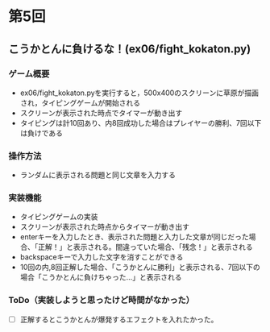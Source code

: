 # 第5回
## こうかとんに負けるな！(ex06/fight_kokaton.py)
### ゲーム概要
- ex06/fight_kokaton.pyを実行すると，500x400のスクリーンに草原が描画され，タイピングゲームが開始される
- スクリーンが表示された時点でタイマーが動き出す
- タイピングは計10回あり、内8回成功した場合はプレイヤーの勝利、7回以下は負けである
### 操作方法
- ランダムに表示される問題と同じ文章を入力する
### 実装機能
- タイピングゲームの実装
- スクリーンが表示された時点からタイマーが動き出す
- enterキーを入力したとき、表示された問題と入力した文章が同じだった場合、「正解！」と表示される。間違っていた場合、「残念！」と表示される
- backspaceキーで入力した文字を消すことができる
- 10回の内,8回正解した場合、「こうかとんに勝利」と表示される、7回以下の場合「こうかとんに負けちゃった…」と表示される
### ToDo（実装しようと思ったけど時間がなかった）
- [ ] 正解するとこうかとんが爆発するエフェクトを入れたかった。